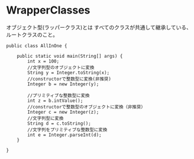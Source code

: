 # WrapperClasses
オブジェクト型(ラッパークラス)とは
すべてのクラスが共通して継承している、ルートクラスのこと。

```
public class AllInOne {

	public static void main(String[] args) {
		int x = 100;
		//文字列型のオブジェクトに変換
		String y = Integer.toString(x);
		//constructorで整数型に変換(非推奨)
		Integer b = new Integer(y);
		
		//プリミティブな整数型に変換
		int z = b.intValue();
		//constructorで整数型のオブジェクトに変換（非推奨）
		Integer c = new Integer(z);
		//文字列型に変換
		String d = c.toString();
		//文字列をプリミティブな整数型に変換
		int e = Integer.parseInt(d);
	}

}
```
